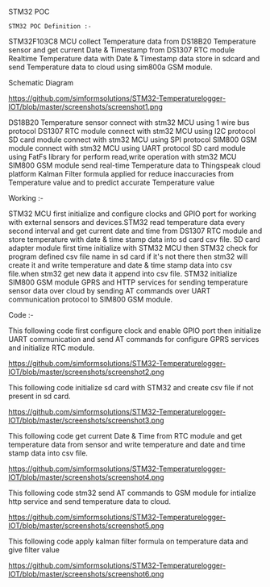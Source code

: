  
STM32 POC

    STM32 POC Definition :- 
STM32F103C8 MCU collect Temperature data from DS18B20 Temperature sensor and get current Date & Timestamp from DS1307 RTC module Realtime Temperature data with  Date & Timestamp data store in sdcard and send Temperature data to cloud using sim800a GSM module.

 Schematic Diagram

https://github.com/simformsolutions/STM32-Temperaturelogger-IOT/blob/master/screenshots/screenshot1.png


DS18B20 Temperature sensor connect with stm32 MCU using 1 wire bus protocol
DS1307 RTC module connect with stm32 MCU using I2C protocol
SD card module connect with stm32 MCU using SPI protocol 
SIM800 GSM module connect with stm32 MCU using UART protocol 
SD card module using FatFs library for perform read,write operation with stm32 MCU
SIM800 GSM module send real-time Temperature data to Thingspeak cloud platform 
Kalman Filter formula applied for reduce inaccuracies from Temperature value and to predict accurate Temperature value

Working :-

STM32 MCU first initialize and configure clocks and GPIO port for working with external sensors and devices.STM32 read temperature data every second interval and get current date and time from DS1307 RTC module and store temperature with date & time stamp data into sd card csv file.
SD card adapter module first time initialize with STM32 MCU then STM32 check for program defined csv file name in sd card if it's not there then stm32 will create it and write temperature and date & time stamp data into csv file.when stm32 get new data it append into csv file.
STM32 initialize SIM800 GSM module GPRS and HTTP services for sending temperature sensor data over cloud by sending AT commands over UART communication protocol to SIM800 GSM module.

Code :-

 This following code first configure clock and enable GPIO port then initialize UART communication and send AT commands for configure GPRS services and initialize RTC module.

https://github.com/simformsolutions/STM32-Temperaturelogger-IOT/blob/master/screenshots/screenshot2.png

This following code initialize sd card with STM32 and create csv file if not present in sd card.

https://github.com/simformsolutions/STM32-Temperaturelogger-IOT/blob/master/screenshots/screenshot3.png

This following code get current Date & Time from RTC module and get temperature data from sensor and write  temperature and date and time stamp data into csv file.

https://github.com/simformsolutions/STM32-Temperaturelogger-IOT/blob/master/screenshots/screenshot4.png


This following code stm32 send AT commands to GSM module for intialize http service and send temperature data to cloud.


https://github.com/simformsolutions/STM32-Temperaturelogger-IOT/blob/master/screenshots/screenshot5.png

 This following code apply kalman filter formula on temperature data and give filter value
 

https://github.com/simformsolutions/STM32-Temperaturelogger-IOT/blob/master/screenshots/screenshot6.png
